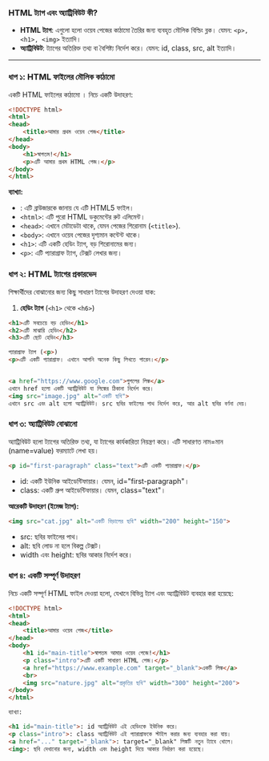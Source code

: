 
### HTML ট্যাগ এবং অ্যাট্রিবিউট কী?

- **HTML ট্যাগ**: এগুলো হলো ওয়েব পেজের কাঠামো তৈরির জন্য ব্যবহৃত মৌলিক বিল্ডিং ব্লক। যেমন: `<p>, <h1>, <img>` ইত্যাদি।
- **অ্যাট্রিবিউট**: ট্যাগের অতিরিক্ত তথ্য বা বৈশিষ্ট্য নির্দেশ করে। যেমন: id, class, src, alt ইত্যাদি।

---

### ধাপ ১: HTML ফাইলের মৌলিক কাঠামো

একটি HTML ফাইলের কাঠামো । নিচে একটি উদাহরণ:
```html
<!DOCTYPE html>
<html>
<head>
    <title>আমার প্রথম ওয়েব পেজ</title>
</head>
<body>
    <h1>স্বাগতম!</h1>
    <p>এটি আমার প্রথম HTML পেজ।</p>
</body>
</html>
```

**ব্যাখ্যা:**

- <!DOCTYPE html>: এটি ব্রাউজারকে জানায় যে এটি HTML5 ফাইল।
- `<html>`: এটি পুরো HTML ডকুমেন্টের রুট এলিমেন্ট।
- `<head>`: এখানে মেটাডেটা থাকে, যেমন পেজের শিরোনাম (`<title>`).
- `<body>`: এখানে ওয়েব পেজের দৃশ্যমান কন্টেন্ট থাকে।
- `<h1>`: এটি একটি হেডিং ট্যাগ, বড় শিরোনামের জন্য।
- `<p>`: এটি প্যারাগ্রাফ ট্যাগ, টেক্সট লেখার জন্য।

### ধাপ ২: HTML ট্যাগের প্রকারভেদ

শিক্ষার্থীদের বোঝানোর জন্য কিছু সাধারণ ট্যাগের উদাহরণ দেওয়া যাক:

1. **হেডিং ট্যাগ** (`<h1>` থেকে `<h6>`)

```html
<h1>এটি সবচেয়ে বড় হেডিং</h1>
<h2>এটি মাঝারি হেডিং</h2>
<h3>এটি ছোট হেডিং</h3>
```

```html
প্যারাগ্রাফ ট্যাগ (<p>)
<p>এটি একটি প্যারাগ্রাফ। এখানে আপনি অনেক কিছু লিখতে পারেন।</p>
```

```html

<a href="https://www.google.com">গুগলের লিঙ্ক</a>
এখানে href হলো একটি অ্যাট্রিবিউট যা লিঙ্কের ঠিকানা নির্দেশ করে।
<img src="image.jpg" alt="একটি ছবি">
এখানে src এবং alt হলো অ্যাট্রিবিউট। src ছবির ফাইলের পাথ নির্দেশ করে, আর alt ছবির বর্ণনা দেয়।
```

### ধাপ ৩: অ্যাট্রিবিউট বোঝানো

অ্যাট্রিবিউট হলো ট্যাগের অতিরিক্ত তথ্য, যা ট্যাগের কার্যকারিতা নিয়ন্ত্রণ করে। এটি সাধারণত নাম=মান (name=value) ফরম্যাটে লেখা হয়।

```html
<p id="first-paragraph" class="text">এটি একটি প্যারাগ্রাফ।</p>
```
- id: একটি ইউনিক আইডেন্টিফায়ার। যেমন, id="first-paragraph"।
- class: একটি গ্রুপ আইডেন্টিফায়ার। যেমন, class="text"।

**আরেকটি উদাহরণ (ইমেজ ট্যাগ):**

```html
<img src="cat.jpg" alt="একটি বিড়ালের ছবি" width="200" height="150">
```
- src: ছবির ফাইলের পাথ।
- alt: ছবি লোড না হলে বিকল্প টেক্সট।
- width এবং height: ছবির আকার নির্দেশ করে।
### ধাপ ৪: একটি সম্পূর্ণ উদাহরণ

নিচে একটি সম্পূর্ণ HTML ফাইল দেওয়া হলো, যেখানে বিভিন্ন ট্যাগ এবং অ্যাট্রিবিউট ব্যবহার করা হয়েছে:

```html
<!DOCTYPE html>
<html>
<head>
    <title>আমার ওয়েব পেজ</title>
</head>
<body>
    <h1 id="main-title">স্বাগতম আমার ওয়েব পেজে!</h1>
    <p class="intro">এটি একটি সাধারণ HTML পেজ।</p>
    <a href="https://www.example.com" target="_blank">একটি লিঙ্ক</a>
    <br>
    <img src="nature.jpg" alt="প্রকৃতির ছবি" width="300" height="200">
</body>
</html>
```

```html
ব্যাখ্যা:

<h1 id="main-title">: id অ্যাট্রিবিউট এই হেডিংকে ইউনিক করে।
<p class="intro">: class অ্যাট্রিবিউট এই প্যারাগ্রাফকে স্টাইল করার জন্য ব্যবহার করা যায়।
<a href="..." target="_blank">: target="_blank" লিঙ্কটি নতুন ট্যাবে খোলে।
<img>: ছবি দেখানোর জন্য, width এবং height দিয়ে আকার নির্ধারণ করা হয়েছে।
```

